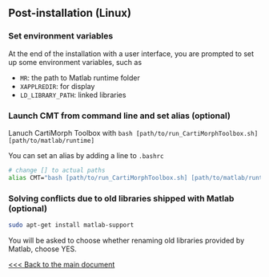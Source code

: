 ## Post-installation (Linux)

### Set environment variables

At the end of the installation with a user interface, you are prompted to set up some environment variables, such as

- `MR`: the path to Matlab runtime folder
- `XAPPLREDIR`: for display 
- `LD_LIBRARY_PATH`: linked libraries

### Launch CMT from command line and set alias (optional)

Lanuch CartiMorph Toolbox with `bash [path/to/run_CartiMorphToolbox.sh] [path/to/matlab/runtime]`

You can set an alias by adding a line to `.bashrc`

```bash
# change [] to actual paths
alias CMT="bash [path/to/run_CartiMorphToolbox.sh] [path/to/matlab/runtime]"
```

### Solving conflicts due to old libraries shipped with Matlab (optional)

```bash
sudo apt-get install matlab-support
```

You will be asked to choose whether renaming old libraries provided by Matlab, choose YES.

[<<< Back to the main document](https://github.com/YongchengYAO/CartiMorph-Toolbox)
